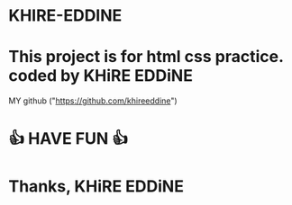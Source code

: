 # KHIRE-EDDINE

# This project is for html css practice. coded by KHiRE EDDiNE

   MY github ("https://github.com/khireeddine") 

# 👍 HAVE FUN 👍
# Thanks, KHiRE EDDiNE
